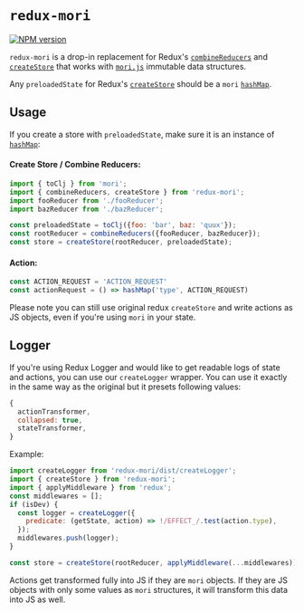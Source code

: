 # `redux-mori`

[![NPM version](http://img.shields.io/npm/v/redux-mori.svg?style=flat-square)](https://www.npmjs.org/package/redux-mori)

`redux-mori` is a drop-in replacement for Redux's [`combineReducers`](http://redux.js.org/docs/api/combineReducers.html) and [`createStore`](http://redux.js.org/docs/api/createStore.html) that works with [`mori.js`](http://swannodette.github.io/mori) immutable data structures.

Any `preloadedState` for Redux's [`createStore`](https://github.com/reactjs/redux/blob/master/docs/api/createStore.md) should be a `mori` [`hashMap`](http://swannodette.github.io/mori/#hashMap).

## Usage

If you create a store with `preloadedState`, make sure it is an instance of [`hashMap`]((http://swannodette.github.io/mori/#hashMap)):

#### Create Store / Combine Reducers:
```js
import { toClj } from 'mori';
import { combineReducers, createStore } from 'redux-mori';
import fooReducer from './fooReducer';
import bazReducer from './bazReducer';

const preloadedState = toClj({foo: 'bar', baz: 'quux'});
const rootReducer = combineReducers({fooReducer, bazReducer});
const store = createStore(rootReducer, preloadedState);
```

#### Action:
```js
const ACTION_REQUEST = 'ACTION_REQUEST'
const actionRequest = () => hashMap('type', ACTION_REQUEST)
```

Please note you can still use original redux `createStore` and write actions as JS objects, even if you're using `mori` in your state.

## Logger
If you're using Redux Logger and would like to get readable logs of state and actions, you can use our `createLogger` wrapper. You can use it exactly in the same way as the original but it presets following values:

```js
{
  actionTransformer,
  collapsed: true,
  stateTransformer,
}
```

Example:

```js
import createLogger from 'redux-mori/dist/createLogger';
import { createStore } from 'redux-mori';
import { applyMiddleware } from 'redux';
const middlewares = [];
if (isDev) {
  const logger = createLogger({
    predicate: (getState, action) => !/EFFECT_/.test(action.type),
  });
  middlewares.push(logger);
}

const store = createStore(rootReducer, applyMiddleware(...middlewares));
```

Actions get transformed fully into JS if they are `mori` objects. If they are JS objects with only some values as `mori` structures, it will transform this data into JS as well.
